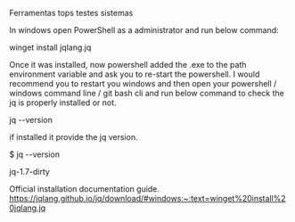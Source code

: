 Ferramentas tops testes sistemas

In windows open PowerShell as a administrator and run below command:

winget install jqlang.jq

Once it was installed, now powershell added the .exe to the path environment variable and ask you to re-start the powershell. I would recommend you to restart you windows and then open your powershell / windows command line / git bash cli and run below command to check the jq is properly installed or not.

jq --version

if installed it provide the jq version.

$ jq --version

jq-1.7-dirty

Official installation documentation guide. https://jqlang.github.io/jq/download/#windows:~:text=winget%20install%20jqlang.jq
